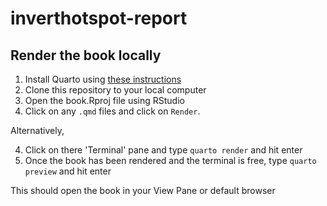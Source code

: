 # inverthotspot-report

## Render the book locally

1. Install Quarto using [these instructions](https://quarto.org/docs/get-started/)
2. Clone this repository to your local computer
3. Open the book.Rproj file using RStudio
4. Click on any `.qmd` files and click on `Render`. 

Alternatively,

4. Click on there 'Terminal' pane and type `quarto render` and hit enter
5. Once the book has been rendered and the terminal is free, type `quarto preview` and hit enter


This should open the book in your View Pane or default browser

